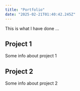 ```yaml
---
title: "Portfolio"
date: "2025-02-21T01:40:42.245Z"
---
```



This is what I have done …


## Project 1

Some info about project 1


## Project 2

Some info about project 2


